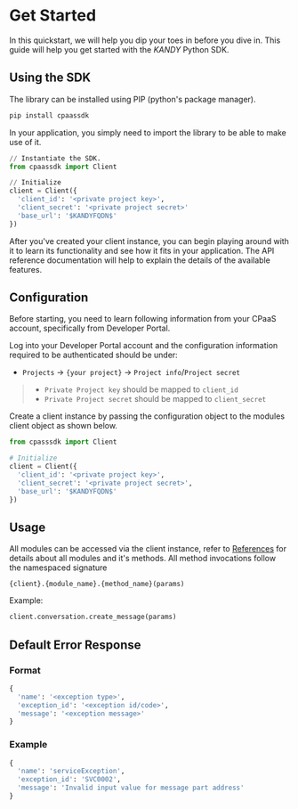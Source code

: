 # Get Started

In this quickstart, we will help you dip your toes in before you dive in. This guide will help you get started with the $KANDY$ Python SDK.

## Using the SDK

The library can be installed using PIP (python's package manager).

```bash
pip install cpaassdk
```

In your application, you simply need to import the library to be able to make use of it.

```python
// Instantiate the SDK.
from cpaassdk import Client

// Initialize
client = Client({
  'client_id': '<private project key>',
  'client_secret': '<private project secret>'
  'base_url': '$KANDYFQDN$'
})
```

After you've created your client instance, you can begin playing around with it to learn its functionality and see how it fits in your application. The API reference documentation will help to explain the details of the available features.

## Configuration
Before starting, you need to learn following information from your CPaaS account, specifically from Developer Portal.

Log into your Developer Portal account and the configuration information required to be authenticated should be under:

+ `Projects` -> `{your project}` -> `Project info`/`Project secret`

> + `Private Project key` should be mapped to `client_id`
> + `Private Project secret` should be mapped to `client_secret`

Create a client instance by passing the configuration object to the modules client object as shown below.

```python
from cpasssdk import Client

# Initialize
client = Client({
  'client_id': '<private project key>',
  'client_secret': '<private project secret>',
  'base_url': '$KANDYFQDN$'
})
```

## Usage

All modules can be accessed via the client instance, refer to [References](/developer/references/python) for details about all modules and it's methods. All method invocations follow the namespaced signature

`{client}.{module_name}.{method_name}(params)`

Example:

```python
client.conversation.create_message(params)
```

## Default Error Response

### Format
```python
{
  'name': '<exception type>',
  'exception_id': '<exception id/code>',
  'message': '<exception message>'
}
```

### Example
```python
{
  'name': 'serviceException',
  'exception_id': 'SVC0002',
  'message': 'Invalid input value for message part address'
}
```